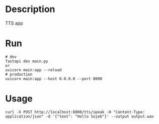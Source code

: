 # Description
TTS app

# Run

```
# dev
fastapi dev main.py
or
uvicorn main:app --reload
# production
uvicorn main:app --host 0.0.0.0 --port 8000
```

# Usage
```
curl -X POST http://localhost:8000/tts/speak -H "Content-Type: application/json" -d '{"text": "Hello Sojeb"}' --output output.wav
```